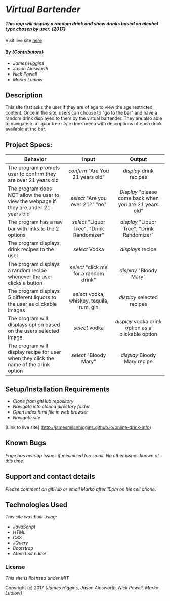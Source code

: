 
# _Virtual Bartender_

#### _This app will display a random drink and show drinks based on alcohol type chosen by user. {2017}_

Visit live site [here](http://jamesmilanhiggins.github.io/online-drink-info)

#### By _**{Contributors}**_
* _James Higgins_
* _Jason Ainsworth_
* _Nick Powell_
* _Marko Ludlow_

## Description
This site first asks the user if they are of age to view the age restricted content. Once in the site, users can choose to "go to the bar" and have a random drink displayed to them by the virtual bartender. They are also able to navigate to a liquor tree style drink menu with descriptions of each drink available at the bar.

## Project Specs:
| Behavior |  Input   |  Output  |
|----------|:--------:|:--------:|
| The program prompts user to confirm they are over 21 years old| *confirm* "Are You 21 years old" | *display* drink recipes |
| The program does NOT allow the user to view the webpage if they are under 21 years old| *select* "Are you over 21?" "no" | *Display* "please come back when you are 21 years old" |
| The program has a nav bar with links to the 2 options | *select*  "Liquor Tree", "Drink Randomizer" |  *display*  "Liquor Tree", "Drink Randomizer" |
| The program displays drink recipes to the user | *select* Vodka | *displays* recipe |
| The program displays a random recipe whenever the user clicks a button | *select* "click me for a random drink" | *display* "Bloody Mary" |
| The program displays 5 different liquors to the user as clickable images | *select* vodka, whiskey, tequila, rum, gin | *display* selected recipes |
| The program will displays option based on the users selected image | *select* vodka | *display* vodka drink option as a clickable option |
| The program will display recipe for user when they click the name of the drink option  | *select* "Bloody Mary" | *display* Bloody Mary recipe |

## Setup/Installation Requirements

* _Clone from gitHub repository_
* _Navigate into cloned directory folder_
* _Open index.html file in web browser_
* _Navigate site_

[Link to live site] (http://jamesmilanhiggins.github.io/online-drink-info)
## Known Bugs

_Page has overlap issues if minimized too small. No other issues known at this time._

## Support and contact details

_Please comment on gitHub or email Marko after 10pm on his cell phone._

## Technologies Used

_This site was built using:_
* _JavaScript_
* _HTML_
* _CSS_
* _JQuery_
* _Bootstrap_
* _Atom text editor_


### License

*This site is licensed under MIT*

Copyright (c) 2017 _{James Higgins, Jason Ainsworth, Nick Powell, Marko Ludlow}_

